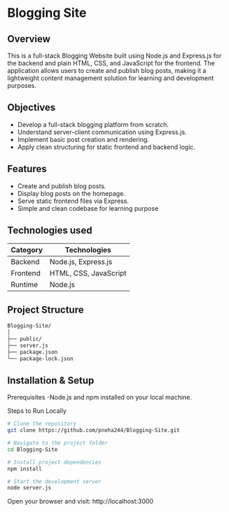 # Blogging Site

Overview
---

This is a full-stack Blogging Website built using Node.js and Express.js for the backend and plain HTML, CSS, and JavaScript for the frontend. The application allows users to create and publish blog posts, making it a lightweight content management solution for learning and development purposes.

Objectives
---
- Develop a full-stack blogging platform from scratch.
- Understand server-client communication using Express.js.
- Implement basic post creation and rendering.
- Apply clean structuring for static frontend and backend logic.

Features
---
- Create and publish blog posts.
- Display blog posts on the homepage.
- Serve static frontend files via Express.
- Simple and clean codebase for learning purpose

Technologies used
---
| Category      | Technologies                 |
|---------------|------------------------------|
| Backend       | Node.js, Express.js          |
| Frontend      | HTML, CSS, JavaScript        |
| Runtime       | Node.js                      |

Project Structure
---
```bash
Blogging-Site/
│
├── public/               
├── server.js             
├── package.json          
└── package-lock.json
```

Installation & Setup
---
Prerequisites
-Node.js and npm installed on your local machine.

Steps to Run Locally

```bash
# Clone the repository
git clone https://github.com/pneha244/Blogging-Site.git

# Navigate to the project folder
cd Blogging-Site

# Install project dependencies
npm install

# Start the development server
node server.js
```
Open your browser and visit: http://localhost:3000


